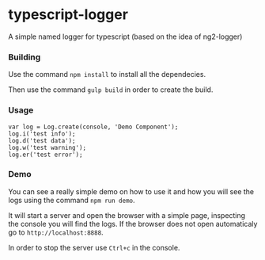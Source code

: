 # typescript-logger
A simple named logger for typescript (based on the idea of ng2-logger)

### Building

Use the command `npm install` to install all the dependecies.

Then use the command `gulp build` in order to create the build.

### Usage
```
var log = Log.create(console, 'Demo Component');
log.i('test info');
log.d('test data');
log.w('test warning');
log.er('test error');
```

### Demo
You can see a really simple demo on how to use it and how you will see the logs using the command `npm run demo`.

It will start a server and open the browser with a simple page, inspecting the console you will find the logs.
If the browser does not open automaticaly go to `http://localhost:8888`.

In order to stop the server use `Ctrl+c` in the console.